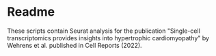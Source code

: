 

# Readme

These scripts contain Seurat analysis for the publication "Single-cell transcriptomics provides insights into hypertrophic cardiomyopathy" by Wehrens et al. published in Cell Reports (2022).













